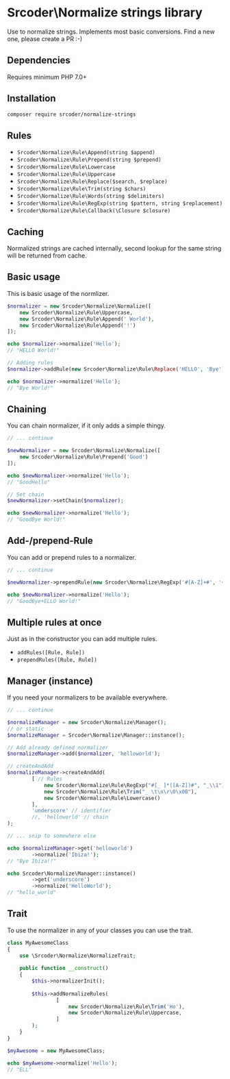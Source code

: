 # Srcoder\Normalize strings library
Use to normalize strings. Implements most basic conversions.
Find a new one, please create a PR :-)

## Dependencies
Requires minimum PHP 7.0+

## Installation
```bash
composer require srcoder/normalize-strings
```

## Rules
* `Srcoder\Normalize\Rule\Append(string $append)`
* `Srcoder\Normalize\Rule\Prepend(string $prepend)`
* `Srcoder\Normalize\Rule\Lowercase`
* `Srcoder\Normalize\Rule\Uppercase`
* `Srcoder\Normalize\Rule\Replace($search, $replace)`
* `Srcoder\Normalize\Rule\Trim(string $chars)`
* `Srcoder\Normalize\Rule\Words(string $delimiters)`
* `Srcoder\Normalize\Rule\RegExp(string $pattern, string $replacement)`
* `Srcoder\Normalize\Rule\Callback(\Closure $closure)`

## Caching
Normalized strings are cached internally,
second lookup for the same string will be returned from cache. 

## Basic usage
This is basic usage of the normlizer.

```php
$normalizer = new Srcoder\Normalize\Normalize([
    new Srcoder\Normalize\Rule\Uppercase,
    new Srcoder\Normalize\Rule\Append(' World'),
    new Srcoder\Normalize\Rule\Append('!')
]);

echo $normalizer->normalize('Hello');
// "HELLO World!"

// Adding rules
$normalizer->addRule(new Srcoder\Normalize\Rule\Replace('HELLO', 'Bye'));

echo $normalizer->normalize('Hello');
// "Bye World!"
```

## Chaining
You can chain normalizer, if it only adds a simple thingy.

```php
// ... continue

$newNormalizer = new Srcoder\Normalize\Normalize([
    new Srcoder\Normalize\Rule\Prepend('Good')
]);

echo $newNormalizer->normalize('Hello');
// "GoodHello"

// Set chain
$newNormalizer->setChain($normalizer);

echo $newNormalizer->normalize('Hello');
// "GoodBye World!"
```

## Add-/prepend-Rule
You can add or prepend rules to a normalizer.

```php
// ... continue

$newNormalizer->prependRule(new Srcoder\Normalize\RegExp('#[A-Z]+#', '+'));

echo $newNormalizer->normalize('Hello');
// "GoodBye+ELLO World!"
```

## Multiple rules at once
Just as in the constructor you can add multiple rules.

* `addRules([Rule, Rule])`
* `prependRules([Rule, Rule])`

## Manager (instance)
If you need your normalizers to be available everywhere.

```php
// ... continue

$normalizeManager = new Srcoder\Normalize\Manager();
// or static
$normalizeManager = Srcoder\Normalize\Manager::instance();

// Add already defined normalizer
$normalizeManager->add($normalizer, 'helloworld');

// createAndAdd
$normalizeManager->createAndAdd(
        [ // Rules
            new Srcoder\Normalize\Rule\RegExp("#[_ ]*([A-Z])#", "_\\1"),
            new Srcoder\Normalize\Rule\Trim("_ \t\n\r\0\x0B"),
            new Srcoder\Normalize\Rule\Lowercase()
        ],
        'underscore' // identifier
        //, 'helloworld' // chain
);

// ... snip to somewhere else

echo $normalizeManager->get('helloworld')
        ->normalize('Ibiza!');
// "Bye Ibiza!!"

echo Srcoder\Normalize\Manager::instance()
        ->get('underscore')
        ->normalize('HelloWorld');
// "hello_world"
```

## Trait
To use the normalizer in any of your classes you can use the trait.

```php
class MyAwesomeClass
{
    use \Srcoder\Normalize\NormalizeTrait;
    
    public function __construct()
    {
        $this->normalizerInit();
        
        $this->addNormalizeRules(
                [
                    new Srcoder\Normalize\Rule\Trim('Ho'),
                    new Srcoder\Normalize\Rule\Uppercase,
                ]
        );
    }
}

$myAwesome = new MyAwesomeClass;

echo $myAwesome->normalize('Hello');
// "ELL"
```
